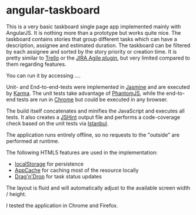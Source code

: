 angular-taskboard
=================

This is a very basic taskboard single page app implemented mainly with AngularJS. It is nothing more than a prototype but works quite nice. The taskboard contains stories that group different tasks which can have a description, assignee and estimated duration. The taskboard can be filtered by each assignee and sorted by the story priority or creation time. It is pretty similar to [Trello](https://trello.com/) or the [JIRA Agile plugin](https://www.atlassian.com/software/jira-agile/overview), but very limited compared to them regarding features.

You can run it by accessing ....

Unit- and End-to-end-tests were implemented in [Jasmine](http://pivotal.github.io/jasmine/) and are executed by [Karma](http://karma-runner.github.io). The unit tests take advantage of [PhantomJS](http://phantomjs.org/), while the end-to-end tests are run in [Chrome](http://phantomjs.org/) but could be executed in any browser.

The build itself concatenates and minifies the JavaScript and executes all tests. It also creates a [JSHint](http://www.jshint.com/) output file and performs a code-coverage check based on the unit tests via [Istanbul](http://gotwarlost.github.io/istanbul/).

The application runs entirely offline, so no requests to the "outside" are performed at runtime.

The following HTML5 features are used in the implementation:

* [localStorage](https://developer.mozilla.org/en-US/docs/Web/Guide/API/DOM/Storage#localStorage) for persistence
* [AppCache](https://developer.mozilla.org/en-US/docs/HTML/Using_the_application_cache) for caching most of the resource locally
* [Drag'n'Drop](https://developer.mozilla.org/en-US/docs/DragDrop/Drag_Operations) for task status updates

The layout is fluid and will automatically adjust to the available screen width / height.

I tested the application in Chrome and Firefox.

